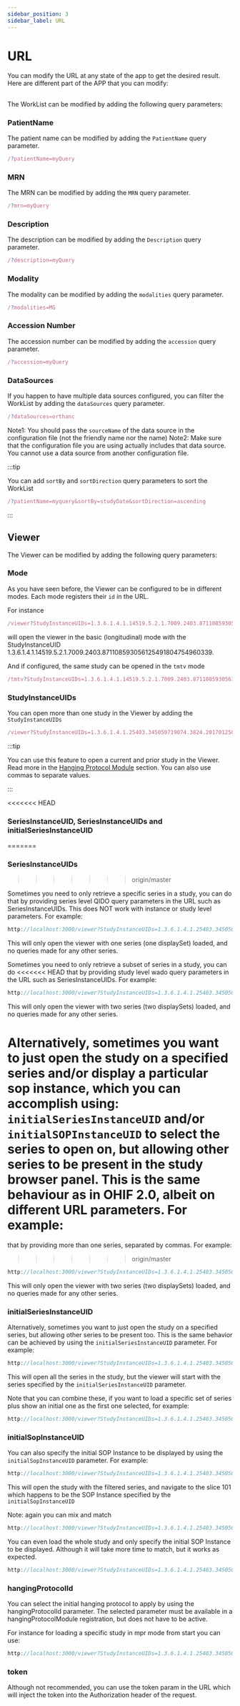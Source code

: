 ```yaml
---
sidebar_position: 3
sidebar_label: URL
---
```


# URL

You can modify the URL at any state of the app to get the desired result. Here
are different part of the APP that you can modify:


##

The WorkList can be modified by adding the following query parameters:

### PatientName

The patient name can be modified by adding the `PatientName` query parameter.

```js
/?patientName=myQuery
```

### MRN

The MRN can be modified by adding the `MRN` query parameter.

```js
/?mrn=myQuery
```

### Description

The description can be modified by adding the `Description` query parameter.

```js
/?description=myQuery
```

### Modality

The modality can be modified by adding the `modalities` query parameter.

```js
/?modalities=MG
```

### Accession Number

The accession number can be modified by adding the `accession` query parameter.

```js
/?accession=myQuery
```

### DataSources

If you happen to have multiple data sources configured, you can filter the
WorkList by adding the `dataSources` query parameter.

```js
/?dataSources=orthanc
```

Note1: You should pass the `sourceName` of the data source in the configuration file (not the friendly name nor the name)
Note2: Make sure that the configuration file you are using actually includes that data source. You cannot use a data source from another configuration file.


:::tip

You can add `sortBy` and `sortDirection` query parameters to sort the WorkList

```js
/?patientName=myquery&sortBy=studyDate&sortDirection=ascending
```

:::


## Viewer

The Viewer can be modified by adding the following query parameters:


### Mode

As you have seen before, the Viewer can be configured to be in different modes.
Each mode registers their `id` in the URL.

For instance

```js
/viewer?StudyInstanceUIDs=1.3.6.1.4.1.14519.5.2.1.7009.2403.871108593056125491804754960339
```

will open the viewer in the basic (longitudinal) mode with the StudyInstanceUID
1.3.6.1.4.1.14519.5.2.1.7009.2403.871108593056125491804754960339.

And if configured, the same study can be opened in the `tmtv` mode

```js
/tmtv?StudyInstanceUIDs=1.3.6.1.4.1.14519.5.2.1.7009.2403.871108593056125491804754960339
```

### StudyInstanceUIDs

You can open more than one study in the Viewer by adding the `StudyInstanceUIDs`


```js
/viewer?StudyInstanceUIDs=1.3.6.1.4.1.25403.345050719074.3824.20170125095722.1&StudyInstanceUIDs=1.3.6.1.4.1.25403.345050719074.3824.20170125095258.1
```

:::tip

You can use this feature to open a current and prior study in the Viewer.
Read more in the [Hanging Protocol Module](../platform/extensions/modules/hpModule.md#matching-on-prior-study-with-uid) section.  You can also use commas to separate
values.

:::


<<<<<<< HEAD
### SeriesInstanceUID, SeriesInstanceUIDs and initialSeriesInstanceUID
=======
### SeriesInstanceUIDs
>>>>>>> origin/master

Sometimes you need to only retrieve a specific series in a study, you can do
that by providing series level QIDO query parameters in the URL such as
SeriesInstanceUIDs.  This does NOT work with instance or study
level parameters.  For example:

```js
http://localhost:3000/viewer?StudyInstanceUIDs=1.3.6.1.4.1.25403.345050719074.3824.20170125095438.5&SeriesInstanceUIDs=1.3.6.1.4.1.25403.345050719074.3824.20170125095449.8
```

This will only open the viewer with one series (one displaySet) loaded, and no
queries made for any other series.

Sometimes you need to only retrieve a subset of series in a study, you can do
<<<<<<< HEAD
that by providing study level wado query parameters in the URL such as
SeriesInstanceUIDs. For example:

```js
http://localhost:3000/viewer?StudyInstanceUIDs=1.3.6.1.4.1.25403.345050719074.3824.20170125113417.1&SeriesInstanceUIDs=1.3.6.1.4.1.25403.345050719074.3824.20170125113545.4,1.3.6.1.4.1.25403.345050719074.3824.20170125113545.5
```

This will only open the viewer with two series (two displaySets) loaded, and no
queries made for any other series.

Alternatively, sometimes you want to just open the study on a specified series
and/or display a particular sop instance, which you can accomplish using:
`initialSeriesInstanceUID` and/or `initialSOPInstanceUID`
to select the series to open on, but allowing other
series to be present in the study browser panel.  This is the same behaviour
as in OHIF 2.0, albeit on different URL parameters.  For example:
=======
that by providing more than one series, separated by commas.  For example:
>>>>>>> origin/master

```js
http://localhost:3000/viewer?StudyInstanceUIDs=1.3.6.1.4.1.25403.345050719074.3824.20170125095438.5&SeriesInstanceUIDs=1.3.6.1.4.1.25403.345050719074.3824.20170125095449.8,1.3.6.1.4.1.25403.345050719074.3824.20170125095506.10
```

This will only open the viewer with two series (two displaySets) loaded, and no
queries made for any other series.

### initialSeriesInstanceUID

Alternatively, sometimes you want to just open the study on a specified series, but allowing other
series to be present too.  This is the same behavior can be
achieved by using the `initialSeriesInstanceUID` parameter.  For example:

```js
http://localhost:3000/viewer?StudyInstanceUIDs=1.3.6.1.4.1.25403.345050719074.3824.20170125095438.5&initialSeriesInstanceUID=1.3.6.1.4.1.25403.345050719074.3824.20170125095449.8
```

This will open all the series in the study, but the viewer will start with the
series specified by the `initialSeriesInstanceUID` parameter.


Note that you can combine these, if you want to load a specific set of series
plus show an initial one as the first one selected, for example:

```js
http://localhost:3000/viewer?StudyInstanceUIDs=1.3.6.1.4.1.25403.345050719074.3824.20170125095438.5&SeriesInstanceUIDs=1.3.6.1.4.1.25403.345050719074.3824.20170125095449.8,1.3.6.1.4.1.25403.345050719074.3824.20170125095506.10&initialSeriesInstanceUID=1.3.6.1.4.1.25403.345050719074.3824.20170125095506.10
```

### initialSopInstanceUID

You can also specify the initial SOP Instance to be displayed by using the
`initialSopInstanceUID` parameter.  For example:

```js
http://localhost:3000/viewer?StudyInstanceUIDs=1.3.6.1.4.1.25403.345050719074.3824.20170125095438.5&SeriesInstanceUIDs=1.3.6.1.4.1.25403.345050719074.3824.20170125095449.8&initialSopInstanceUID=1.3.6.1.4.1.25403.345050719074.3824.20170125095501.9
```

This will open the study with the filtered series, and navigate to the slice 101
which happens to be the SOP Instance specified by the `initialSopInstanceUID`

Note: again you can mix and match

```js
http://localhost:3000/viewer?StudyInstanceUIDs=1.3.6.1.4.1.25403.345050719074.3824.20170125095438.5&SeriesInstanceUIDs=1.3.6.1.4.1.25403.345050719074.3824.20170125095449.8,1.3.6.1.4.1.25403.345050719074.3824.20170125095506.10&initialSeriesInstanceUID=1.3.6.1.4.1.25403.345050719074.3824.20170125095506.10&initialSopInstanceUID=1.3.6.1.4.1.25403.345050719074.3824.20170125095510.8
```

You can even load the whole study and only specify the initial SOP Instance to be displayed. Although
it will take more time to match, but it works as expected.

```js
http://localhost:3000/viewer?StudyInstanceUIDs=1.3.6.1.4.1.25403.345050719074.3824.20170125095438.5&initialSopInstanceUID=1.3.6.1.4.1.25403.345050719074.3824.20170125095510.8
```

### hangingProtocolId

You can select the initial hanging protocol to apply by using the
hangingProtocolId parameter.  The selected parameter must be available in a
hangingProtocolModule registration, but does not have to be active.

For instance for loading a specific study in mpr mode from start you can use:

```js
http://localhost:3000/viewer?StudyInstanceUIDs=1.3.6.1.4.1.25403.345050719074.3824.20170125095438.5&hangingProtocolId=@ohif/mnGrid
```

### token

Although not recommended, you can use the token param in the URL which will inject
the token into the Authorization header of the request.
